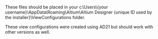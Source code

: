 These files should be placed in your c:\Users\\{your username}\AppData\Roaming\Altium\Altium Designer {unique ID used by the installer}\ViewConfigurations folder.

These view configurations were created using AD21 but should work with other versions as well.

